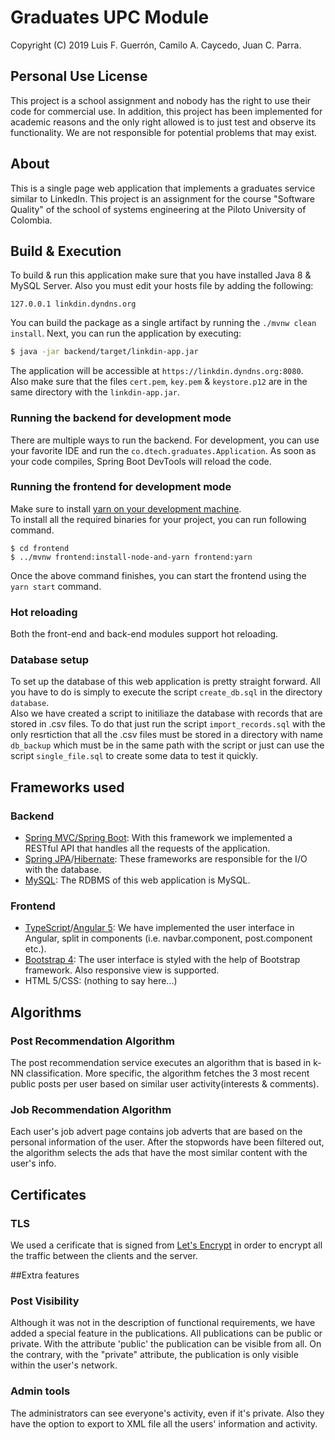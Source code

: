 # Graduates UPC Module
Copyright (C) 2019 Luis F. Guerrón, Camilo A. Caycedo, Juan C. Parra.

## Personal Use License
This project is a school assignment and nobody has the right to use their code for commercial use. In addition, this project has been implemented for academic reasons and the only right allowed is to just test and observe its functionality. We are not responsible for potential problems that may exist.

## About
This is a single page web application that implements a graduates service similar to LinkedIn. This project is an assignment for the course "Software Quality" of the school of systems engineering at the Piloto University of Colombia.

## Build & Execution
To build & run this application make sure that you have installed Java 8 & MySQL Server. Also you must edit your hosts file by adding the following:

```
127.0.0.1 linkdin.dyndns.org
```

You can build the package as a single artifact by running the `./mvnw clean install`.
Next, you can run the application by executing:

```bash
$ java -jar backend/target/linkdin-app.jar
```

The application will be accessible at `https://linkdin.dyndns.org:8080`. <br>
Also make sure that the files `cert.pem`, `key.pem` & `keystore.p12` are in the same directory with the `linkdin-app.jar`.

### Running the backend for development mode
There are multiple ways to run the backend. For development, you can use your favorite IDE and run the
`co.dtech.graduates.Application`. As soon as your code compiles, Spring Boot DevTools will reload the code.

### Running the frontend for development mode
Make sure to install [yarn on your development machine](https://yarnpkg.com/en/docs/install). <br>
To install all the required binaries for your project, you can run following command.

```
$ cd frontend
$ ../mvnw frontend:install-node-and-yarn frontend:yarn
```

Once the above command finishes, you can start the frontend using the `yarn start` command.

### Hot reloading
Both the front-end and back-end modules support hot reloading.

### Database setup
To set up the database of this web application is pretty straight forward. All you have to do is simply to execute the script `create_db.sql` in the directory `database`. <br>
Also we have created a script to initiliaze the database with records that are stored in .csv files. To do that just run the script `import_records.sql` with the only resrtiction that all the .csv files must be stored in a directory with name `db_backup` which must be in the same path with the script or just can use the script `single_file.sql` to create some data to test it quickly.

## Frameworks used

### Backend
* [Spring MVC/Spring Boot](https://spring.io/): With this framework we implemented a RESTful API that handles all the requests of the application.
* [Spring JPA](https://spring.io/projects/spring-data-jpa)/[Hibernate](https://hibernate.org/): These frameworks are responsible for the I/O with the database.
* [MySQL](https://www.mysql.com/): The RDBMS of this web application is MySQL.

### Frontend
* [TypeScript](https://www.typescriptlang.org/)/[Angular  5](https://angular.io/): We have implemented the user interface in Angular, split in components (i.e. navbar.component, post.component etc.).
* [Bootstrap 4](http://getbootstrap.com/): The user interface is styled with the help of Bootstrap framework. Also responsive view is supported.
* HTML 5/CSS: (nothing to say here...)

## Algorithms

### Post Recommendation Algorithm
The post recommendation service executes an algorithm that is based in k-NN classification. More specific, the algorithm fetches the 3 most recent public posts per user based on similar user activity(interests & comments).

### Job Recommendation Algorithm
Each user's job advert page contains job adverts that are based on the personal information of the user. After the stopwords have been filtered out, the algorithm selects the ads that have the most similar content with the user's info.

## Certificates

### TLS
We used a cerificate that is signed from [Let's Encrypt](https://letsencrypt.org/) in order to encrypt all the traffic between the clients and the server.

##Extra features

### Post Visibility
Although it was not in the description of functional requirements, we have added a special feature in the publications. All publications can be public or private. With the attribute 'public' the publication can be visible from all. On the contrary, with the "private" attribute, the publication is only visible within the user's network.

### Admin tools
The administrators can see everyone's activity, even if it's private. Also they have the option to export to XML file all the users' information and activity.
